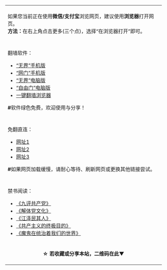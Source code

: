 <table>
  <tr>
    <td>
  </br>
      如果您当前正在使用<b>微信/支付宝</b>浏览网页，建议使用<b>浏览器</b>打开网页。</br>
      <b>方法：</b>在右上角点击更多(三个点)，选择“在浏览器打开”即可。
      </br></br>
    </td>
  </tr>
  <tr>
    <td></br>翻墙软件：
      <ul>
        <li>
          <a href="https://raw.githubusercontent.com/osurf/osurf/master/um.apk">“无界”手机版</a>
        </li>
        <li>
          <a href="https://raw.githubusercontent.com/oGate2/up/master/oGate.apk?raw=true">“网门”手机版</a>
        </li>
        <li>
          <a href="https://raw.githubusercontent.com/osurf/osurf/master/u.rar">“无界”电脑版</a>
        </li>
        <li>
          <a href="https://raw.githubusercontent.com/freegate-release/website/gh-pages/files/fgp.zip">“自由门”电脑版</a>
        </li>
        <li>
          <a href="https://github.com/Alvin9999/new-pac/wiki">  一键翻墙浏览器</a>
        </li>
      </ul>
      <b>#</b>软件绿色免费，欢迎使用与分享！
      </br>
    </td>
  </tr>
  <tr>
    <td></br>免翻直连：
        <ul>
          <li>
            <a href="https://github.com/gfw-breaker/banned-news/blob/master/README.md">网址1</a>
          </li>
          <li>
            <a href="https://github.com/oGate2/oGate/blob/master/README.md">网址2</a>
          </li>
          <li>
            <a href="https://github.com/zcgj/zcgj/blob/master/README.md">网址3</a>
          </li>
        </ul>
      <b>#</b>如果网页加载缓慢，请耐心等待、刷新网页或更换其他链接尝试。
      </br></br>
    </td>
  </tr>
  <tr>
    <td></br>禁书阅读：
      <ul>
        <li>
          <a href="https://github.com/gfw-breaker/9ping.md/blob/master/README.md">《九评共产党》</a>
        </li>
        <li>
          <a href="https://github.com/gfw-breaker/jtdwh.md/blob/master/README.md">《解体党文化》</a>
        </li>
        <li>
          <a href="https://raw.githubusercontent.com/osurf/osurf/master/ebook_jqr.zip">《江泽民其人》</a>
        </li>
        <li>
          <a href="https://github.com/bewake/zjmd/blob/master/README.md">《共产主义的终极目的》</a>
        </li>
        <li>
          <a href="https://github.com/bewake/mgztzzwmdsj/blob/master/README.md">《魔鬼在统治着我们的世界》</a>
        </li>
      </ul>
    </td>
  </tr>
  <tr>
  <td align=center>
    </br>
    <b>☆ 若收藏或分享本站，二维码在此▼</b></br>
    <img src="https://api.qrserver.com/v1/create-qr-code/?size=200x200&qzone=1&data=https://github.com/citysides/card3" alt="">
    </br></br>
  </td>
  </tr>
</table>

